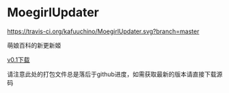 # MoegirlUpdater
https://travis-ci.org/kafuuchino/MoegirlUpdater.svg?branch=master

萌娘百科的新更新姬

[v0.1下载](http://www.acggirl.moe/moegirlpedia/release.zip)

请注意此处的打包文件总是落后于github进度，如需获取最新的版本请直接下载源码